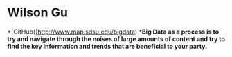 # Wilson Gu
*[GitHub(]http://www.map.sdsu.edu/bigdata)
*__Big Data as a process is to try and navigate through the noises of large amounts of content and try to find the key information and trends that are beneficial to your party.__
